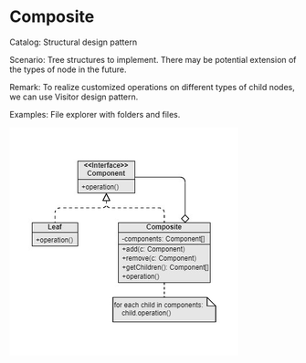 Composite
===
Catalog: Structural design pattern

Scenario: Tree structures to implement. There may be potential extension of the types of node in the future.

Remark: To realize customized operations on different types of child nodes, we can use Visitor design pattern.

Examples: File explorer with folders and files.

![UML](UML.jpg)
